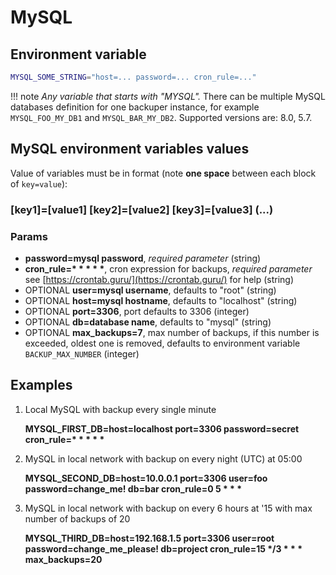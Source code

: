 # MySQL

## Environment variable

```bash
MYSQL_SOME_STRING="host=... password=... cron_rule=..."
```

!!! note
    *Any variable that starts with "MYSQL".* There can be multiple MySQL databases definition for one backuper instance, for example `MYSQL_FOO_MY_DB1` and `MYSQL_BAR_MY_DB2`. Supported versions are: 8.0, 5.7.

## MySQL environment variables values

Value of variables must be in format (note **one space** between each block of `key=value`):
<h3> 
[key1]=[value1] [key2]=[value2] [key3]=[value3] (...)
</h3>

### Params

- **password=mysql password**, *required parameter* (string)
- **cron_rule=\* \* \* \* \***, cron expression for backups, *required parameter* see [https://crontab.guru/](https://crontab.guru/) for help (string)
- OPTIONAL **user=mysql username**, defaults to "root" (string)
- OPTIONAL **host=mysql hostname**, defaults to "localhost" (string)
- OPTIONAL **port=3306**, port defaults to 3306 (integer)
- OPTIONAL **db=database name**, defaults to "mysql" (string)
- OPTIONAL **max_backups=7**, max number of backups, if this number is exceeded, oldest one is removed, defaults to environment variable `BACKUP_MAX_NUMBER` (integer)

## Examples

1. Local MySQL with backup every single minute

    **MYSQL_FIRST_DB=host=localhost port=3306 password=secret cron_rule=\* \* \* \* \***

2. MySQL in local network with backup on every night (UTC) at 05:00

    **MYSQL_SECOND_DB=host=10.0.0.1 port=3306 user=foo password=change_me! db=bar cron_rule=0 5 \* \* \***

3. MySQL in local network with backup on every 6 hours at '15 with max number of backups of 20

    **MYSQL_THIRD_DB=host=192.168.1.5 port=3306 user=root password=change_me_please! db=project cron_rule=15 \*/3 \* \* \* max_backups=20**

<br>
<br>
